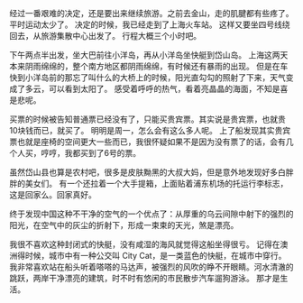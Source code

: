 经过一番艰难的决定，还是要出来继续旅游。之前去金山，走的肌腱都有些疼了。平时运动太少了。
决定的时候，我已经走到了上海火车站。
这样又要坐四号线绕回去，从旅游集散中心出发了。
行程大概三个小时吧。

下午两点半出发，坐大巴前往小洋岛，再从小洋岛坐快艇到岱山岛。
上海这两天本来阴雨绵绵的，整个南方地区都阴雨绵绵，有时候还有暴雨的出现。
但是在车快到小洋岛前的那忘了叫什么的大桥上的时候，阳光直勾勾的照射了下来，天气变成了多云，可以看到太阳了。
感受着呼呼的热气，看着亮晶晶的海面，不知是喜是悲呢。

买票的时候被告知普通票已经没有了，只能买贵宾票。其实说是贵宾票，也就贵10块钱而已，就买了。
明明是周一，怎么会有这么多人呢。
上了船发现其实贵宾票也就是座椅的空间更大一些而已，我很怀疑如果不是因为没有票了的话，会有几个人买，哼哼，我都买到了6号的票。

虽然岱山县也算是农村吧，很多是皮肤黝黑的大叔大妈，但是意外地发现好多白胖胖的美女们。
有一个还拉着一个大手提箱，上面贴着浦东机场的托运行李标志，这是回家么。回家真好。

终于发现中国这种不干净的空气的一个优点了：从厚重的乌云间隙中射下的强烈的阳光，在空气中的灰尘的折射下，形成一束束的天光，煞是漂亮。

我很不喜欢这种封闭式的快艇，没有咸湿的海风就觉得这船坐得很亏。
记得在澳洲得时候，城市中有一种公交叫 City Cat，是一类蓝色的快艇，在城市中穿行。
我非常喜欢站在船头听着嗒嗒的马达声，被强烈的风吹的睁不开眼睛。河水清澈的跳跃，两岸干净漂亮的建筑，时不时有悠闲的市民散步汽车遛狗游泳。
那才是生活。
